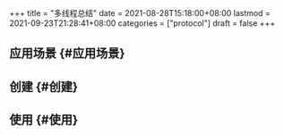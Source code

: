 +++
title = "多线程总结"
date = 2021-08-28T15:18:00+08:00
lastmod = 2021-09-23T21:28:41+08:00
categories = ["protocol"]
draft = false
+++

<!--more-->


## 应用场景 {#应用场景}


## 创建 {#创建}


## 使用 {#使用}